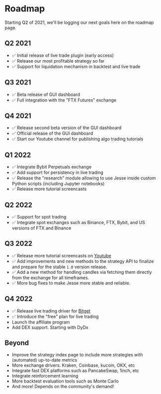 # Roadmap

Starting Q2 of 2021, we'll be logging our next goals here on the roadmap page. 


## Q2 2021
- ✅ Initial release of live trade plugin (early access)
- ✅ Release our most profitable strategy so far 
- ✅ Support for liquidation mechanism in backtest and live trade


## Q3 2021
- ✅ Beta release of GUI dashboard
- ✅ Full integration with the "FTX Futures" exchange 

## Q4 2021
- ✅ Release second beta version of the GUI dashboard
- ✅ Official release of the GUI dashboard
- ✅ Start our Youtube channel for publishing algo trading tutorials 

## Q1 2022
- ✅ Integrate Bybit Perpetuals exchange
- ✅ Add support for persistency in live trading
- ✅ Release the "research" module allowing to use Jesse inside custom Python scripts (including Jupyter notebooks)
- ✅ Release more tutorial screencasts

## Q2 2022
- ✅ Support for spot trading 
- ✅ Integrate spot exchanges such as Binance, FTX, Bybit, and US versions of FTX and Binance

## Q3 2022
- ✅ Release more tutorial screencasts on [Youtube](https://jesse.trade/youtube)
- ✅ Add improvements and new methods to the strategy API to finalize and prepare for the stable `1.0` version release.
- ✅ Add a new method for handling candles via fetching them directly from the exchange for all timeframes. 
- ✅ More bug fixes to make Jesse more stable and reliable. 

## Q4 2022
- ✅ Release live trading driver for [Bitget](https://jesse.trade/bitget)
- ✅ Introduce the "free" plan for live trading
- Launch the affiliate program
- Add DEX support. Starting with DyDx

## Beyond
- Improve the strategy index page to include more strategies with (automated) up-to-date metrics
- More exchange drivers: Kraken, Coinbase, kucoin, OKX, etc
- Integrate fast DEX platforms such as PancakeSwap, 1inch, etc 
- Integrate reinforcement learning 
- More backtest evaluation tools such as Monte Carlo 
- And more! Depends on the community's demand!